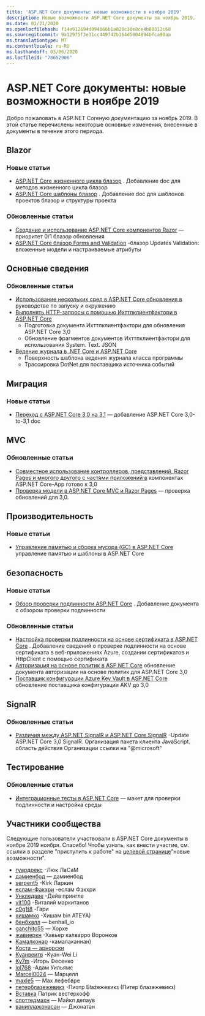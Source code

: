 ```yaml
---
title: 'ASP.NET Core документы: новые возможности в ноябре 2019'
description: Новые возможности ASP.NET Core документы за ноябрь 2019.
ms.date: 01/21/2020
ms.openlocfilehash: f14e912694d094066b1a020c30e8ce4b80312c60
ms.sourcegitcommit: 9a129f5f3e31cc449742b164d5004894bfca90aa
ms.translationtype: MT
ms.contentlocale: ru-RU
ms.lasthandoff: 03/06/2020
ms.locfileid: "78652906"
---
```

# <a name="aspnet-core-docs-whats-new-for-november-2019"></a>ASP.NET Core документы: новые возможности в ноябре 2019

Добро пожаловать в ASP.NET Coreную документацию за ноябрь 2019. В этой статье перечислены некоторые основные изменения, внесенные в документы в течение этого периода.

## <a name="blazor"></a>Blazor

### <a name="new-articles"></a>Новые статьи

- [ASP.NET Core жизненного цикла блазор](../blazor/lifecycle.md) . Добавление doc для методов жизненного цикла блазор
- [ASP.NET Core шаблоны блазор](../blazor/templates.md) . Добавление doc для шаблонов проектов блазор и структуры проекта

### <a name="updated-articles"></a>Обновленные статьи

- [Создание и использование ASP.NET Core компонентов Razor](../blazor/components.md) — приоритет 0/1 блазор обновления
- [ASP.NET Core блазор Forms and Validation](../blazor/forms-validation.md) -блазор Updates Validation: вложенные модели и настраиваемые атрибуты

## <a name="fundamentals"></a>Основные сведения

### <a name="updated-articles"></a>Обновленные статьи

- [Использование нескольких сред в ASP.NET Core обновления в](../fundamentals/environments.md) руководстве по запуску и окружению
- [Выполнять HTTP-запросы с помощью Ихттпклиентфактори в ASP.NET Core](../fundamentals/http-requests.md)
  - Подготовка документа Ихттпклиентфактори для обновления ASP.NET Core 3,0
  - Обновление фрагментов документов Ихттпклиентфактори для использования System. Text. JSON
- [Ведение журнала в .NET Core и ASP.NET Core](../fundamentals/logging/index.md)
  - Поверхность шаблона ведения журнала класса программы
  - Трассировка DotNet для поставщика источника событий

## <a name="migration"></a>Миграция

### <a name="new-articles"></a>Новые статьи

- [Переход с ASP.NET Core 3,0 на 3,1](../migration/30-to-31.md) — добавление ASP.NET Core 3,0-to-3,1 doc

## <a name="mvc"></a>MVC

### <a name="updated-articles"></a>Обновленные статьи

- [Совместное использование контроллеров, представлений, Razor Pages и многого другого с частями приложений в](../mvc/advanced/app-parts.md) компонентах ASP.NET Core-App готово к 3,0
- [Проверка модели в ASP.NET Core MVC и Razor Pages](../mvc/models/validation.md) — проверка обновлений для 3,0.

## <a name="performance"></a>Производительность

### <a name="new-articles"></a>Новые статьи

- [Управление памятью и сборка мусора (GC) в ASP.NET Core](../performance/memory.md) управление памятью и шаблоны в ASP.NET Core

## <a name="security"></a>безопасность

### <a name="new-articles"></a>Новые статьи

- [Обзор проверки подлинности ASP.NET Core](../security/authentication/index.md) . Добавление документа с обзором проверки подлинности

### <a name="updated-articles"></a>Обновленные статьи

- [Настройка проверки подлинности на основе сертификата в ASP.NET Core](../security/authentication/certauth.md) . Добавление сведений о проверке подлинности на основе сертификата в веб-приложениях Azure, создании сертификатов и HttpClient с помощью сертификата
- [Авторизация на основе политик в ASP.NET Core](../security/authorization/policies.md) обновление документа авторизации на основе политик для ASP.NET Core 3,0
- [Поставщик конфигурации Azure Key Vault в ASP.NET Core](../security/key-vault-configuration.md) обновление поставщика конфигурации AKV до 3,0

## <a name="signalr"></a>SignalR

### <a name="updated-articles"></a>Обновленные статьи

- [Различия между ASP.NET SignalR и ASP.NET Core SignalR](../signalr/version-differences.md) -Update ASP.NET Core 3,0 SignalR. Организация пакета клиента JavaScript. область действия Организации ссылки на "@microsoft"

## <a name="testing"></a>Тестирование

### <a name="updated-articles"></a>Обновленные статьи

- [Интеграционные тесты в ASP.NET Core](../test/integration-tests.md) — макет для проверки подлинности и настройка среды

## <a name="community-contributors"></a>Участники сообщества

Следующие пользователи участвовали в ASP.NET Core документы в ноябре 2019 ноября. Спасибо! Чтобы узнать, как внести участие, см. ссылки в разделе "приступить к работе" на [целевой странице](index.yml)"новые возможности".

- [гуардрекс](https://github.com/guardrex) -Люк ЛаСаМ
- [дамиенбод](https://github.com/damienbod) — дамиенбод
- [serpent5](https://github.com/serpent5) -Kirk Ларкин
- [еслам-Факхри](https://github.com/eslam-fakhry) -еслам Факхри
- [Ункледаве](https://github.com/UncleDave) -Дейв прингле
- [vit100](https://github.com/vit100) -Виталий маркитанов
- [c0g1t8](https://github.com/c0g1t8) -Гари
- [хишамко](https://github.com/hishamco) -Хишам bin ATEYA)
- [бенбхалл](https://github.com/benbhall) — benhall_io
- [ganchito55](https://github.com/ganchito55) — Хорхе
- [жавиеркн](https://github.com/javiercn) -Хавьер калварро Воронков
- [Камалконар](https://github.com/Kamalkonar) -камалаканнан)
- [Коста — арнорски](https://github.com/kosta-arnorsky) 
- [Куанвеитв](https://github.com/KuanWeiTW) -Куан-Wei Li
- [Ky7m](https://github.com/Ky7m) -Игорь Фесенко
- [lol768](https://github.com/lol768) -Адам Уильямс
- [Marcel0024](https://github.com/Marcel0024) — Марцелл
- [maxle5](https://github.com/maxle5) — Max лефебвре
- [петерблазежевикз](https://github.com/peterblazejewicz) -Пиотр Бłаżежевикз (Питер блазежевикз)
- [Вставка](https://github.com/poke) Патрик вестерхофф
- [споттедмахн](https://github.com/spottedmahn) — Майкл депаув
- [ваниллажонасан](https://github.com/vanillajonathan) — Джонатан
